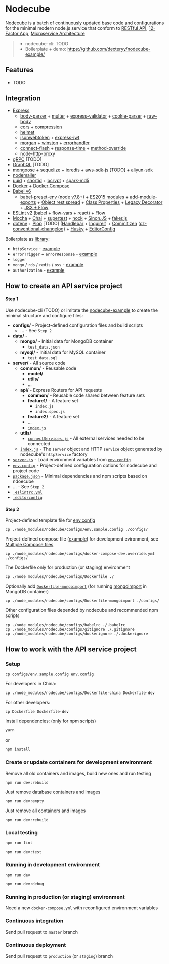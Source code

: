 
# Nodecube

Nodecube is a batch of continuously updated base code and configurations for the minimal modern node.js service that conform to [RESTful API](https://github.com/marmelab/awesome-rest#design), [12-Factor App](https://12factor.net/), [Microservice Architecture](https://github.com/mfornos/awesome-microservices#theory)

> * nodecube-cli: TODO
> * Boilerplate + demo: https://github.com/dexteryy/nodecube-example/

## Features

* TODO

## Integration

* [Express](https://expressjs.com/)
  * [body-parser](https://www.npmjs.com/package/body-parser) + [multer](https://www.npmjs.com/package/multer) + [express-validator](https://www.npmjs.com/package/express-validator) + [cookie-parser](https://www.npmjs.com/package/cookie-parser) + [raw-body](https://www.npmjs.com/package/raw-body)
  * [cors](https://www.npmjs.com/package/cors) + [compression](https://www.npmjs.com/package/compression)
  * [helmet](https://www.npmjs.com/package/helmet)
  * [jsonwebtoken](https://www.npmjs.com/package/jsonwebtoken) + [express-jwt](https://www.npmjs.com/package/express-jwt)
  * [morgan](https://www.npmjs.com/package/morgan) + [winston](https://www.npmjs.com/package/express-winston) + [errorhandler](https://www.npmjs.com/package/errorhandler)
  * [connect-flash](https://www.npmjs.com/package/connect-flash) + [response-time](https://www.npmjs.com/package/response-time) + [method-override](https://www.npmjs.com/package/method-override)
  * [node-http-proxy](https://github.com/nodejitsu/node-http-proxy)
* [gRPC](www.grpc.io) [TODO]
* [GraphQL](graphql.org) [TODO]
* [mongoose](http://mongoosejs.com/) + [sequelize](https://github.com/sequelize/sequelize) + [ioredis](https://github.com/luin/ioredis) + [aws-sdk-js](https://github.com/aws/aws-sdk-js) [TODO] + [aliyun-sdk](https://github.com/aliyun-UED/aliyun-sdk-js)
* [nodemailer](https://www.npmjs.com/package/nodemailer)
* [uuid](https://www.npmjs.com/package/uuid) + [shortid](https://www.npmjs.com/package/shortid) + [bcrypt](https://www.npmjs.com/package/bcrypt) + [spark-md5](https://www.npmjs.com/package/spark-md5)
* [Docker](https://docs.docker.com/engine/reference/builder/) + [Docker Compose](https://docs.docker.com/compose/compose-file/)
* [Babel v6](babeljs.io)
  * [babel-preset-env (node v7.8+)](https://github.com/babel/babel-preset-env) + [ES2015 modules](https://www.npmjs.com/package/babel-plugin-transform-es2015-modules-commonjs) + [add-module-exports](https://github.com/59naga/babel-plugin-add-module-exports) + [Object rest spread](http://babeljs.io/docs/plugins/transform-object-rest-spread/) + [Class Properties](http://babeljs.io/docs/plugins/transform-class-properties/) + [Legacy Decorator](https://www.npmjs.com/package/babel-plugin-transform-decorators-legacy) + [JSX + Flow](http://babeljs.io/docs/plugins/preset-react/)
* [ESLint v2](http://eslint.org/) ([babel](https://www.npmjs.com/package/babel-eslint) + [flow-vars](https://www.npmjs.com/package/eslint-plugin-flow-vars) + [react](https://www.npmjs.com/package/eslint-plugin-react)) + [Flow](flowtype.org)
* [Mocha](http://mochajs.org/) + [Chai](http://chaijs.com/) + [supertest](https://www.npmjs.com/package/supertest) + [nock](https://www.npmjs.com/package/nock) + [Sinon.JS](http://sinonjs.org/) + [faker.js](https://github.com/Marak/Faker.js)
* [dotenv](https://www.npmjs.com/package/dotenv) + [Plop](https://github.com/amwmedia/plop) [TODO] ([Handlebar](http://handlebarsjs.com/) + [Inquirer](https://www.npmjs.com/package/inquirer)) + [Commitizen](https://www.npmjs.com/package/commitizen) ([cz-conventional-changelog](https://github.com/commitizen/cz-conventional-changelog)) + [Husky](https://github.com/typicode/husky) + [EditorConfig](http://editorconfig.org/)


Boilerplate as [library](https://github.com/dexteryy/nodecube/blob/master/src/):

- `httpService` - [example](https://github.com/dexteryy/nodecube-example/blob/master/server/index.js)
- `errorTrigger` + `errorResponse` - [example](https://github.com/dexteryy/nodecube-example/blob/master/server/api/github/index.js)
- `logger`
- `mongo` / `rds` / `redis` / `oss` - [example](https://github.com/dexteryy/nodecube-example/blob/master/server/utils/connectServices.js)
- `authorization` - [example](https://github.com/dexteryy/nodecube-example/blob/master/server/api/auth/index.js)


## How to create an API service project

#### Step 1

Use nodecube-cli (TODO) or imitate the [nodecube-example](https://github.com/dexteryy/nodecube-example/) to create the minimal structure and configure files:

- **configs/** - Project-defined configuration files and build scripts
  - ... - See `Step 2`
- **data/** -
  - **mongo/** - Initial data for MongoDB container
    - `test_data.json`
  - **mysql/** - Initial data for MySQL container
    - `test_data.sql`
- **server/** - All source code
  - **common/** - Reusable code
    - **model/**  
    - **utils/**  
    - ...
  - **api/** - Express Routers for API requests
    - **common/** - Reusable code shared between feature sets
    - **feature1/** - A feature set
      - `index.js`
      - `index.spec.js`
    - **feature2/** - A feature set
    - ...
    - [`index.js`](https://github.com/dexteryy/nodecube-example/blob/master/server/api/index.js)
  - **utils/**  
    - [`connectServices.js`](https://github.com/dexteryy/nodecube-example/blob/master/server/utils/connectServices.js) - All external services needed to be connected
  - [`index.js`](https://github.com/dexteryy/nodecube-example/blob/master/server/index.js) - The `server` object and HTTP `service` object generated by nodecube's `httpService` factory
- [`server.js`](https://github.com/dexteryy/nodecube-example/blob/master/server.js) - Load environment variables from [`env.config`][custom.env.sample.config]
- [`env.config`][custom.env.sample.config] - Project-defined configuration options for nodecube and project code
- [`package.json`](https://github.com/dexteryy/nodecube-example/blob/master/package.json) - Minimal dependencies and npm scripts based on ndoecube
- ... - See `Step 2`
- [`.eslintrc.yml`](https://github.com/dexteryy/nodecube-example/blob/master/.eslintrc.yml)
- [`.editorconfig`](https://github.com/dexteryy/nodecube-example/blob/master/.editorconfig)

#### Step 2

Project-defined template file for [env.config][custom.env.sample.config]

```
cp ./node_modules/nodecube/configs/env.sample.config ./configs/
```

Project-defined compose file ([example](https://github.com/dexteryy/nodecube-example/blob/master/configs/docker-compose-dev.override.yml)) for development evironment, see [Multiple Compose files](https://docs.docker.com/compose/extends/#multiple-compose-files)

```
cp ./node_modules/nodecube/configs/docker-compose-dev.override.yml ./configs/
```

The Dockerfile only for production (or staging) environment

```
cp ./node_modules/nodecube/configs/Dockerfile ./
```

Optionally add [`Dockerfile-mongoimport`](https://github.com/dexteryy/nodecube-example/blob/master/configs/Dockerfile-mongoimport) (for running [mongoimport](https://docs.mongodb.com/manual/reference/program/mongoimport/) in MongoDB container)

```
cp ./node_modules/nodecube/configs/Dockerfile-mongoimport ./configs/
```

Other configuration files depended by nodecube and recommended npm scripts

```
cp ./node_modules/nodecube/configs/babelrc ./.babelrc
cp ./node_modules/nodecube/configs/gitignore ./.gitignore
cp ./node_modules/nodecube/configs/dockerignore ./.dockerignore
```

## How to work with the API service project

### Setup

```
cp configs/env.sample.config env.config
```

For developers in China:

```
cp ./node_modules/nodecube/configs/Dockerfile-china Dockerfile-dev
```

For other developers:

```
cp Dockerfile Dockerfile-dev
```

Install dependencies: (only for npm scripts)

```bash
yarn
```

or

```bash
npm install
```

### Create or update containers for development environment

Remove all old containers and images, build new ones and run testing

```
npm run dev:rebuild
```

Just remove database containers and images

```
npm run dev:empty
```

Just remove all containers and images

```
npm run dev:rebuild
```

### Local testing

```
npm run lint
```

```
npm run dev:test
```

### Running in development environment

```
npm run dev
```

```
npm run dev:debug
```

### Running in production (or staging) environment

Need a new `docker-compose.yml` with reconfigured environment variables

### Continuous integration

Send pull request to `master` branch

### Continuous deployment

Send pull request to `production` (or `staging`) branch


[env.sample.config]: https://github.com/dexteryy/nodecube/blob/master/src/configs/env.sample.config
[custom.env.sample.config]: https://github.com/dexteryy/nodecube-example/blob/master/configs/env.sample.config
